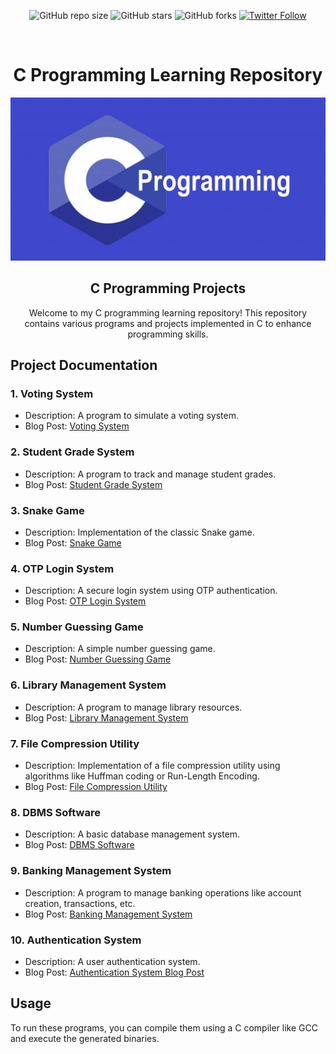 <div align="center">

![GitHub repo size](https://img.shields.io/github/repo-size/codeaashu/C-Projects)
  ![GitHub stars](https://img.shields.io/github/stars/codeaashu/C-Projects?style=social)
  ![GitHub forks](https://img.shields.io/github/forks/codeaashu/C-Projects?style=social)
[![Twitter Follow](https://img.shields.io/twitter/follow/codeaashu?style=social)](https://twitter.com/intent/follow?screen_name=codeaashu)

<br />
  <h1 align="center">C Programming Learning Repository</h1>
  
  <img src="./cover.jpg" />

  <h2 align="center">C Programming Projects</h2>

Welcome to my C programming learning repository! This repository contains various programs and projects implemented in C to enhance programming skills.

</div>

## 
## Project Documentation

### 1. Voting System

- Description: A program to simulate a voting system.
- Blog Post: [Voting System](https://codeaashu.hashnode.dev/building-a-voting-system-in-c)

### 2. Student Grade System

- Description: A program to track and manage student grades.
- Blog Post: [Student Grade System](https://codeaashu.hashnode.dev/building-a-student-grade-tracker-in-c)

### 3. Snake Game

- Description: Implementation of the classic Snake game.
- Blog Post: [Snake Game](https://codeaashu.hashnode.dev/creating-a-simple-snake-game-in-c)

### 4. OTP Login System

- Description: A secure login system using OTP authentication.
- Blog Post: [OTP Login System](https://codeaashu.hashnode.dev/building-an-otp-based-login-system-in-c)

### 5. Number Guessing Game

- Description: A simple number guessing game.
- Blog Post: [Number Guessing Game](https://codeaashu.hashnode.dev/building-a-number-guessing-game-in-c)

### 6. Library Management System

- Description: A program to manage library resources.
- Blog Post: [Library Management System](https://codeaashu.hashnode.dev/building-a-library-management-system-in-c)

### 7. File Compression Utility

- Description: Implementation of a file compression utility using algorithms like Huffman coding or Run-Length Encoding.
- Blog Post: [File Compression Utility](https://codeaashu.hashnode.dev/understanding-huffman-coding-in-c)

### 8. DBMS Software

- Description: A basic database management system.
- Blog Post: [DBMS Software](https://codeaashu.hashnode.dev/simple-database-management-in-c)

### 9. Banking Management System

- Description: A program to manage banking operations like account creation, transactions, etc.
- Blog Post: [Banking Management System](https://codeaashu.hashnode.dev/building-a-basic-banking-system-in-c)

### 10. Authentication System

- Description: A user authentication system.
- Blog Post: [Authentication System Blog Post](https://sudeep449.hashnode.dev/basic-user-authentication-system-in-c)

## Usage

To run these programs, you can compile them using a C compiler like GCC and execute the generated binaries.
